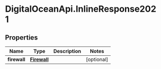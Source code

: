 # DigitalOceanApi.InlineResponse2021

## Properties
Name | Type | Description | Notes
------------ | ------------- | ------------- | -------------
**firewall** | [**Firewall**](Firewall.md) |  | [optional] 

